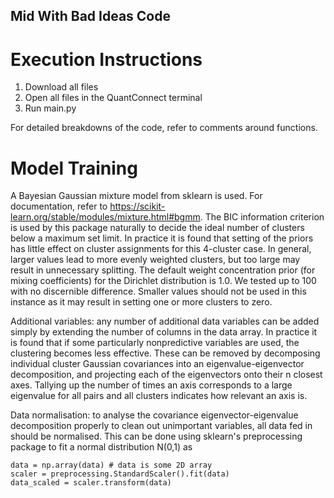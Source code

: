 ## Mid With Bad Ideas Code

# Execution Instructions

1. Download all files
2. Open all files in the QuantConnect terminal
3. Run main.py 

For detailed breakdowns of the code, refer to comments around functions.

# Model Training
A Bayesian Gaussian mixture model from sklearn is used. For documentation, refer to https://scikit-learn.org/stable/modules/mixture.html#bgmm. The BIC information criterion is used by this package naturally to decide the ideal number of clusters below a maximum set limit. 
In practice it is found that setting of the priors has little effect on cluster assignments for this 4-cluster case. In general, larger values lead to more evenly weighted clusters, but too large may result in unnecessary splitting. The default weight concentration prior (for mixing coefficients) for the Dirichlet distribution is 1.0. We tested up to 100 with no discernible difference. Smaller values should not be used in this instance as it may result in setting one or more clusters to zero.

Additional variables: any number of additional data variables can be added simply by extending the number of columns in the data array. In practice it is found that if some particularly nonpredictive variables are used, the clustering becomes less effective. These can be removed by decomposing individual cluster Gaussian covariances into an eigenvalue-eigenvector decomposition, and projecting each of the eigenvectors onto their n closest axes. Tallying up the number of times an axis corresponds to a large eigenvalue for all pairs and all clusters indicates how relevant an axis is. 

Data normalisation: to analyse the covariance eigenvector-eigenvalue decomposition properly to clean out unimportant variables, all data fed in should be normalised. This can be done using sklearn's preprocessing package to fit a normal distribution N(0,1) as

```
data = np.array(data) # data is some 2D array
scaler = preprocessing.StandardScaler().fit(data)
data_scaled = scaler.transform(data)
```

